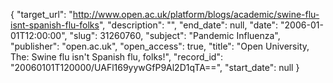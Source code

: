{
  "target_url": "http://www.open.ac.uk/platform/blogs/academic/swine-flu-isnt-spanish-flu-folks", 
  "description": "", 
  "end_date": null, 
  "date": "2006-01-01T12:00:00", 
  "slug": 31260760, 
  "subject": "Pandemic Influenza", 
  "publisher": "open.ac.uk", 
  "open_access": true, 
  "title": "Open University, The: Swine flu isn't Spanish flu, folks!", 
  "record_id": "20060101T120000/UAFl169yywGfP9Al2D1qTA==", 
  "start_date": null
}

